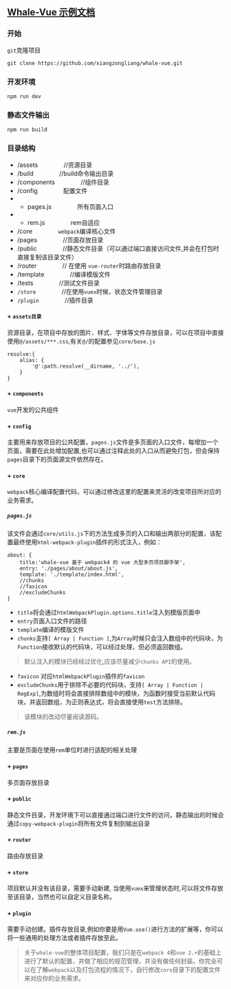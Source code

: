 ## [Whale-Vue 示例文档](https://whale.xiangzongliang.com "示例文档")


### 开始

`git`克隆项目   
```
git clone https://github.com/xiangzongliang/whale-vue.git
```
### 开发环境
```
npm run dev
```
### 静态文件输出
```
npm run build
```


### 目录结构


- /assets   &emsp;&emsp;&emsp;&emsp;//资源目录  
- /build    &emsp;&emsp;&emsp;&emsp;//build命令输出目录   
- /components  &emsp;&emsp;&emsp;&emsp;//组件目录   
- /config      &emsp;&emsp;&emsp;&emsp;配置文件
- - pages.js    &emsp;&emsp;&emsp;&emsp;所有页面入口
- - rem.js      &emsp;&emsp;&emsp;&emsp;rem自适应
- /core     &emsp;&emsp;&emsp;&emsp;`webpack`编译核心文件
- /pages     &emsp;&emsp;&emsp;&emsp;//页面存放目录
- /public       &emsp;&emsp;&emsp;&emsp;//静态文件目录（可以通过端口直接访问文件,并会在打包时直接复制该目录文件）
- /router       &emsp;&emsp;&emsp;&emsp;// 在使用 `vue-router`时路由存放目录
- /template     &emsp;&emsp;&emsp;&emsp;//编译模版文件
- /tests        &emsp;&emsp;&emsp;&emsp;//测试文件目录
- `/store`       &emsp;&emsp;&emsp;&emsp;//在使用`vuex`时候，状态文件管理目录
- `/plugin`        &emsp;&emsp;&emsp;&emsp;//插件目录

#### + `assets目录`
资源目录，在项目中存放的图片、样式、字体等文件存放目录，可以在项目中直接使用`@/assets/***.css`,有关`@/`的配置参见`core/base.js`
```
resolve:{
    alias: {
        '@':path.resolve(__dirname, '../'),
    }
}
```

#### + `components`
`vue`开发的公共组件

#### + `config`
主要用来存放项目的公共配置，`pages.js`文件是多页面的入口文件，每增加一个页面，需要在此处增加配置,也可以通过注释此处的入口从而避免打包，但会保持`pages`目录下的页面源文件依然存在。


#### + `core`

`webpack`核心编译配置代码，可以通过修改这里的配置来灵活的改变项目所对应的业务需求。

##### `pages.js`
该文件会通过`core/utils.js`下的方法生成多页的入口和输出两部分的配置，该配置最终使用`html-webpack-plugin`插件的形式注入，例如：
```
about: {
    title:'whale-vue 基于 webpack4 的 vue 大型多页项目脚手架',
    entry: './pages/about/about.js',
    template: './template/index.html',
    //chunks
    //favicon
    //excludeChunks
}
```
- `title`将会通过`htmlWebpackPlugin.options.title`注入到模版页面中
- `entry`页面入口文件的路径
- `template`编译的模版文件
- `chunks`支持`[ Array | Function ]`,为`Array`时候只会注入数组中的代码块，为`Function`接收默认的代码块，可以经过处理，但必须返回数组。
> 默认注入的模块已经经过优化,应该尽量减少`chunks API`的使用。
- `favicon` 对应`htmlWebpackPlugin`插件的`favicon`
- `excludeChunks`用于排除不必要的代码块，支持`[ Array | Function | RegExp]`,为数组时将会直接排除数组中的模块，为函数时接受当前默认代码块，并返回数组，为正则表达式，将会直接使用`test`方法排除。
> 该模块的改动尽量阅读源码。

##### `rem.js`

主要是页面在使用`rem`单位时进行适配的相关处理

#### + `pages`

多页面存放目录

#### + `public`

静态文件目录，开发环境下可以直接通过端口进行文件的访问，静态输出的时候会通过`copy-webpack-plugin`将所有文件复制到输出目录

#### + `router`

路由存放目录

#### + `store`

项目默认并没有该目录，需要手动新建, 当使用`vuex`来管理状态时,可以将文件存放至该目录，当然也可以自定义目录名称。


#### + `plugin`

需要手动创建。插件存放目录,例如你要是用`Vue.use()`进行方法的扩展等，你可以将一些通用的处理方法或者插件存放至此。


> 关于`whale-vue`的整体项目配置，我们只是在`webpack 4`和`vue 2.+`的基础上进行了默认的配置，并做了相应的规范管理，并没有做任何封装。你完全可以在了解`webpack`以及打包流程的情况下，自行修改`core`目录下的配置文件来对应你的业务需求。